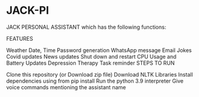 # JACK-PI
JACK PERSONAL ASSISTANT which has the following functions:

FEATURES

Weather
Date, Time
Password generation
WhatsApp message
Email
Jokes
Covid updates
News updates
Shut down and restart
CPU Usage and Battery Updates
Depression Therapy
Task reminder
STEPS TO RUN

Clone this repository (or Download zip file)
Download NLTK Libraries
Install dependencies using from pip install
Run the python 3.9 interpreter
Give voice commands mentioning the assistant name
